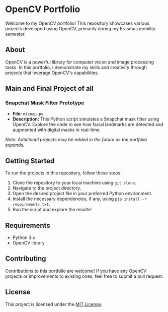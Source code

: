 # OpenCV Portfolio

Welcome to my OpenCV portfolio! This repository showcases various projects developed using OpenCV, primarily during my Erasmus mobility semester.

## About

OpenCV is a powerful library for computer vision and image processing tasks. In this portfolio, I demonstrate my skills and creativity through projects that leverage OpenCV's capabilities.

## Main and Final Project of all

### Snapchat Mask Filter Prototype

- **File:** `misnap.py`
- **Description:** This Python script simulates a Snapchat mask filter using OpenCV. Explore the code to see how facial landmarks are detected and augmented with digital masks in real-time.

*Note: Additional projects may be added in the future as the portfolio expands.*

## Getting Started

To run the projects in this repository, follow these steps:

1. Clone the repository to your local machine using `git clone`.
2. Navigate to the project directory.
3. Open the desired project file in your preferred Python environment.
4. Install the necessary dependencies, if any, using `pip install -r requirements.txt`.
5. Run the script and explore the results!

## Requirements

- Python 3.x
- OpenCV library

## Contributing

Contributions to this portfolio are welcome! If you have any OpenCV projects or improvements to existing ones, feel free to submit a pull request.

## License

This project is licensed under the [MIT License](LICENSE).
